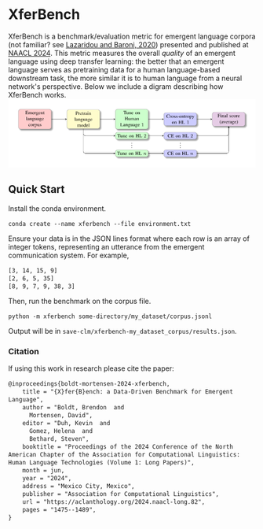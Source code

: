 XferBench
=========

XferBench is a benchmark/evaluation metric for emergent language corpora (not
familiar? see [Lazaridou and Baroni, 2020](https://arxiv.org/abs/2006.02419))
presented and published at [NAACL
2024](https://aclanthology.org/2024.naacl-long.82/).  This metric measures the
overall _quality_ of an emergent language using deep transfer learning: the
better that an emergent language serves as pretraining data for a human
language-based downstream task, the more similar it is to human language from
a neural network's perspective.  Below we include a digram describing how
XferBench works.
![Benchmark architecture](./assets/benchmark-chart.svg)


## Quick Start

Install the conda environment.

    conda create --name xferbench --file environment.txt

Ensure your data is in the JSON lines format where each row is an array of
integer tokens, representing an utterance from the emergent communication
system.  For example,

    [3, 14, 15, 9]
    [2, 6, 5, 35]
    [8, 9, 7, 9, 38, 3]

Then, run the benchmark on the corpus file.

    python -m xferbench some-directory/my_dataset/corpus.jsonl

Output will be in `save-clm/xferbench-my_dataset_corpus/results.json`.


### Citation

If using this work in research please cite the paper:

    @inproceedings{boldt-mortensen-2024-xferbench,
        title = "{X}fer{B}ench: a Data-Driven Benchmark for Emergent Language",
        author = "Boldt, Brendon  and
          Mortensen, David",
        editor = "Duh, Kevin  and
          Gomez, Helena  and
          Bethard, Steven",
        booktitle = "Proceedings of the 2024 Conference of the North American Chapter of the Association for Computational Linguistics: Human Language Technologies (Volume 1: Long Papers)",
        month = jun,
        year = "2024",
        address = "Mexico City, Mexico",
        publisher = "Association for Computational Linguistics",
        url = "https://aclanthology.org/2024.naacl-long.82",
        pages = "1475--1489",
    }
